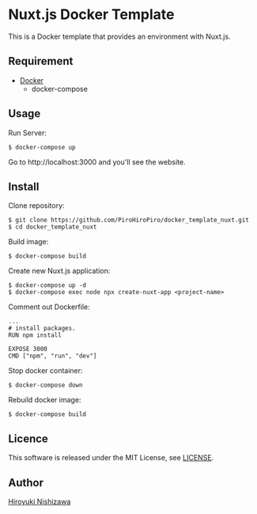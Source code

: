 # Nuxt.js Docker Template

This is a Docker template that provides an environment with Nuxt.js.

## Requirement

- [Docker](https://www.docker.com/)
  - docker-compose

## Usage

Run Server:

```console
$ docker-compose up
```

Go to http://localhost:3000 and you'll see the website.

## Install

Clone repository:

```console
$ git clone https://github.com/PiroHiroPiro/docker_template_nuxt.git
$ cd docker_template_nuxt
```

Build image:

```console
$ docker-compose build
```

Create new Nuxt.js application:

```console
$ docker-compose up -d
$ docker-compose exec node npx create-nuxt-app <project-name>
```

Comment out Dockerfile:

```./docker/node/Dockerfile
...
# install packages.
RUN npm install

EXPOSE 3000
CMD ["npm", "run", "dev"]
```

Stop docker container:

```console
$ docker-compose down
```

Rebuild docker image:

```console
$ docker-compose build
```

## Licence

This software is released under the MIT License, see [LICENSE](https://github.com/PiroHiroPiro/docker_template_nuxt/blob/master/LICENSE).

## Author

[Hiroyuki Nishizawa](https://github.com/PiroHiroPiro)
